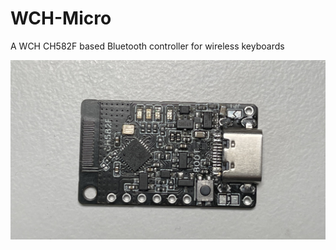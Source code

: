 # WCH-Micro

A WCH CH582F based Bluetooth controller for wireless keyboards

![PCB of WCH-Micro version 1](/wch_micro.jpg "PCB of WCH-Micro version 1")
